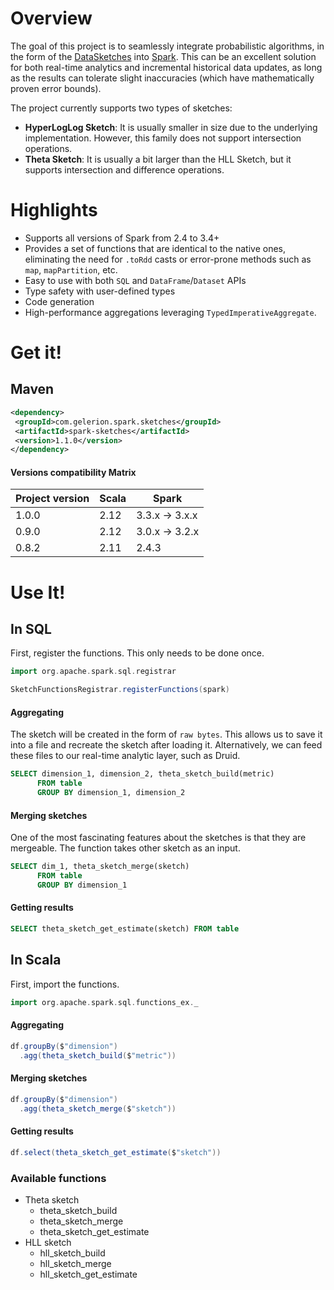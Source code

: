 # Overview
The goal of this project is to seamlessly integrate probabilistic algorithms, in the form of the
[DataSketches](https://datasketches.apache.org/) into [Spark](https://spark.apache.org/). This can be an excellent 
solution for both real-time analytics and incremental historical data updates, as long as the results can tolerate 
slight inaccuracies (which have mathematically proven error bounds).
  
The project currently supports two types of sketches:
-   **HyperLogLog Sketch**: It is usually smaller in size due to the underlying implementation. However, this family does not support intersection operations.
-   **Theta Sketch**: It is usually a bit larger than the HLL Sketch, but it supports intersection and difference operations.

# Highlights

-   Supports all versions of Spark from 2.4 to 3.4+
-   Provides a set of functions that are identical to the native ones, eliminating the need for `.toRdd` casts or error-prone methods such as `map`, `mapPartition`, etc.
-   Easy to use with both `SQL` and `DataFrame`/`Dataset` APIs
-   Type safety with user-defined types
-   Code generation
-   High-performance aggregations leveraging `TypedImperativeAggregate`.

# Get it!

## Maven
```xml
<dependency> 
 <groupId>com.gelerion.spark.sketches</groupId> 
 <artifactId>spark-sketches</artifactId> 
 <version>1.1.0</version> 
</dependency>
```
#### Versions compatibility Matrix
| Project version | Scala | Spark          |
|-----------------|-------|----------------|
| 1.0.0           | 2.12  | 3.3.x -> 3.x.x |
| 0.9.0           | 2.12  | 3.0.x -> 3.2.x |
| 0.8.2           | 2.11  | 2.4.3          |

  
# Use It!

## In SQL
First, register the functions. This only needs to be done once.
```scala
import org.apache.spark.sql.registrar

SketchFunctionsRegistrar.registerFunctions(spark)
```
#### Aggregating
The sketch will be created in the form of `raw bytes`. This allows us to save it into a file and recreate
the sketch after loading it. Alternatively, we can feed these files to our real-time analytic layer, such as Druid.
```sql
SELECT dimension_1, dimension_2, theta_sketch_build(metric)
      FROM table
      GROUP BY dimension_1, dimension_2
```
#### Merging sketches
One of the most fascinating features about the sketches is that they are mergeable.
The function takes other sketch as an input.
```sql
SELECT dim_1, theta_sketch_merge(sketch)
      FROM table
      GROUP BY dimension_1
```
#### Getting results
```sql
SELECT theta_sketch_get_estimate(sketch) FROM table
```
  
## In Scala
First, import the functions.
```scala
import org.apache.spark.sql.functions_ex._
```
#### Aggregating
```scala
df.groupBy($"dimension")
  .agg(theta_sketch_build($"metric"))
```
#### Merging sketches
```scala
df.groupBy($"dimension")
  .agg(theta_sketch_merge($"sketch"))
```
#### Getting results
```scala
df.select(theta_sketch_get_estimate($"sketch"))
```

### Available functions
- Theta sketch
  - theta_sketch_build
  - theta_sketch_merge
  - theta_sketch_get_estimate
- HLL sketch
  - hll_sketch_build
  - hll_sketch_merge
  - hll_sketch_get_estimate
